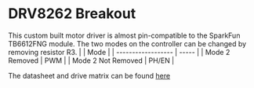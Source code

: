 # DRV8262 Breakout
This custom built motor driver is almost pin-compatible to the SparkFun TB6612FNG module.
The two modes on the controller can be changed by removing resistor R3.
|                    | Mode  |
| ------------------ | ----- |
| Mode 2 Removed     | PWM   |
| Mode 2 Not Removed | PH/EN |

The datasheet and drive matrix can be found [here](https://www.ti.com/lit/ds/symlink/drv8262.pdf?ts=1712323825322)
